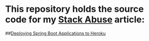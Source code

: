 # This repository holds the source code for my [Stack Abuse](https://stackabuse.com/author/dhrubajyoti/) article:
##[Deploying Spring Boot Applications to Heroku](https://stackabuse.com/deploying-spring-boot-applications-to-heroku/)
